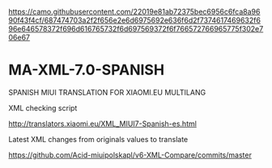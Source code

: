 https://camo.githubusercontent.com/22019e81ab72375bec6956c6fca8a9690f43f4cf/687474703a2f2f656e2e6d6975692e636f6d2f7374617469632f696e646578372f696d616765732f6d697569372f6f766572766965775f302e706e67
# MA-XML-7.0-SPANISH
SPANISH MIUI TRANSLATION FOR XIAOMI.EU MULTILANG

XML checking script

http://translators.xiaomi.eu/XML_MIUI7-Spanish-es.html

Latest XML changes from originals values to translate

https://github.com/Acid-miuipolskapl/v6-XML-Compare/commits/master
